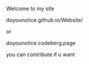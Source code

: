 Welcome to my site
 
doyounotice.github.io/Website/

or

doyounotice.codeberg.page

you can contribute if u want
